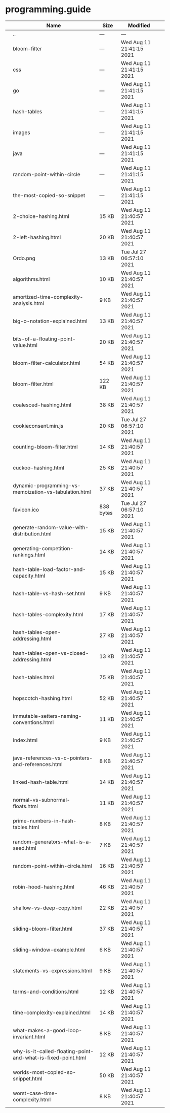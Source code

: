 programming.guide
=================

<table><thead><tr class="header"><th></th><th>Name</th><th>Size</th><th>Modified</th><th></th></tr></thead><tbody><tr class="odd"><td></td><td><span class="goup">..</span></td><td>—</td><td>—</td><td></td></tr><tr class="even"><td></td><td><span class="name">bloom-filter</span></td><td>—</td><td>Wed Aug 11 21:41:15 2021</td><td></td></tr><tr class="odd"><td></td><td><span class="name">css</span></td><td>—</td><td>Wed Aug 11 21:41:15 2021</td><td></td></tr><tr class="even"><td></td><td><span class="name">go</span></td><td>—</td><td>Wed Aug 11 21:41:15 2021</td><td></td></tr><tr class="odd"><td></td><td><span class="name">hash-tables</span></td><td>—</td><td>Wed Aug 11 21:41:15 2021</td><td></td></tr><tr class="even"><td></td><td><span class="name">images</span></td><td>—</td><td>Wed Aug 11 21:41:15 2021</td><td></td></tr><tr class="odd"><td></td><td><span class="name">java</span></td><td>—</td><td>Wed Aug 11 21:41:15 2021</td><td></td></tr><tr class="even"><td></td><td><span class="name">random-point-within-circle</span></td><td>—</td><td>Wed Aug 11 21:41:15 2021</td><td></td></tr><tr class="odd"><td></td><td><span class="name">the-most-copied-so-snippet</span></td><td>—</td><td>Wed Aug 11 21:41:15 2021</td><td></td></tr><tr class="even"><td></td><td><span class="name">2-choice-hashing.html</span></td><td>15 KB</td><td>Wed Aug 11 21:40:57 2021</td><td></td></tr><tr class="odd"><td></td><td><span class="name">2-left-hashing.html</span></td><td>20 KB</td><td>Wed Aug 11 21:40:57 2021</td><td></td></tr><tr class="even"><td></td><td><span class="name">Ordo.png</span></td><td>13 KB</td><td>Tue Jul 27 06:57:10 2021</td><td></td></tr><tr class="odd"><td></td><td><span class="name">algorithms.html</span></td><td>10 KB</td><td>Wed Aug 11 21:40:57 2021</td><td></td></tr><tr class="even"><td></td><td><span class="name">amortized-time-complexity-analysis.html</span></td><td>9 KB</td><td>Wed Aug 11 21:40:57 2021</td><td></td></tr><tr class="odd"><td></td><td><span class="name">big-o-notation-explained.html</span></td><td>13 KB</td><td>Wed Aug 11 21:40:57 2021</td><td></td></tr><tr class="even"><td></td><td><span class="name">bits-of-a-floating-point-value.html</span></td><td>20 KB</td><td>Wed Aug 11 21:40:57 2021</td><td></td></tr><tr class="odd"><td></td><td><span class="name">bloom-filter-calculator.html</span></td><td>54 KB</td><td>Wed Aug 11 21:40:57 2021</td><td></td></tr><tr class="even"><td></td><td><span class="name">bloom-filter.html</span></td><td>122 KB</td><td>Wed Aug 11 21:40:57 2021</td><td></td></tr><tr class="odd"><td></td><td><span class="name">coalesced-hashing.html</span></td><td>38 KB</td><td>Wed Aug 11 21:40:57 2021</td><td></td></tr><tr class="even"><td></td><td><span class="name">cookieconsent.min.js</span></td><td>20 KB</td><td>Tue Jul 27 06:57:10 2021</td><td></td></tr><tr class="odd"><td></td><td><span class="name">counting-bloom-filter.html</span></td><td>14 KB</td><td>Wed Aug 11 21:40:57 2021</td><td></td></tr><tr class="even"><td></td><td><span class="name">cuckoo-hashing.html</span></td><td>25 KB</td><td>Wed Aug 11 21:40:57 2021</td><td></td></tr><tr class="odd"><td></td><td><span class="name">dynamic-programming-vs-memoization-vs-tabulation.html</span></td><td>37 KB</td><td>Wed Aug 11 21:40:57 2021</td><td></td></tr><tr class="even"><td></td><td><span class="name">favicon.ico</span></td><td>838 bytes</td><td>Tue Jul 27 06:57:10 2021</td><td></td></tr><tr class="odd"><td></td><td><span class="name">generate-random-value-with-distribution.html</span></td><td>15 KB</td><td>Wed Aug 11 21:40:57 2021</td><td></td></tr><tr class="even"><td></td><td><span class="name">generating-competition-rankings.html</span></td><td>14 KB</td><td>Wed Aug 11 21:40:57 2021</td><td></td></tr><tr class="odd"><td></td><td><span class="name">hash-table-load-factor-and-capacity.html</span></td><td>15 KB</td><td>Wed Aug 11 21:40:57 2021</td><td></td></tr><tr class="even"><td></td><td><span class="name">hash-table-vs-hash-set.html</span></td><td>9 KB</td><td>Wed Aug 11 21:40:57 2021</td><td></td></tr><tr class="odd"><td></td><td><span class="name">hash-tables-complexity.html</span></td><td>17 KB</td><td>Wed Aug 11 21:40:57 2021</td><td></td></tr><tr class="even"><td></td><td><span class="name">hash-tables-open-addressing.html</span></td><td>27 KB</td><td>Wed Aug 11 21:40:57 2021</td><td></td></tr><tr class="odd"><td></td><td><span class="name">hash-tables-open-vs-closed-addressing.html</span></td><td>13 KB</td><td>Wed Aug 11 21:40:57 2021</td><td></td></tr><tr class="even"><td></td><td><span class="name">hash-tables.html</span></td><td>75 KB</td><td>Wed Aug 11 21:40:57 2021</td><td></td></tr><tr class="odd"><td></td><td><span class="name">hopscotch-hashing.html</span></td><td>52 KB</td><td>Wed Aug 11 21:40:57 2021</td><td></td></tr><tr class="even"><td></td><td><span class="name">immutable-setters-naming-conventions.html</span></td><td>11 KB</td><td>Wed Aug 11 21:40:57 2021</td><td></td></tr><tr class="odd"><td></td><td><span class="name">index.html</span></td><td>9 KB</td><td>Wed Aug 11 21:40:57 2021</td><td></td></tr><tr class="even"><td></td><td><span class="name">java-references-vs-c-pointers-and-references.html</span></td><td>8 KB</td><td>Wed Aug 11 21:40:57 2021</td><td></td></tr><tr class="odd"><td></td><td><span class="name">linked-hash-table.html</span></td><td>14 KB</td><td>Wed Aug 11 21:40:57 2021</td><td></td></tr><tr class="even"><td></td><td><span class="name">normal-vs-subnormal-floats.html</span></td><td>11 KB</td><td>Wed Aug 11 21:40:57 2021</td><td></td></tr><tr class="odd"><td></td><td><span class="name">prime-numbers-in-hash-tables.html</span></td><td>8 KB</td><td>Wed Aug 11 21:40:57 2021</td><td></td></tr><tr class="even"><td></td><td><span class="name">random-generators-what-is-a-seed.html</span></td><td>7 KB</td><td>Wed Aug 11 21:40:57 2021</td><td></td></tr><tr class="odd"><td></td><td><span class="name">random-point-within-circle.html</span></td><td>16 KB</td><td>Wed Aug 11 21:40:57 2021</td><td></td></tr><tr class="even"><td></td><td><span class="name">robin-hood-hashing.html</span></td><td>46 KB</td><td>Wed Aug 11 21:40:57 2021</td><td></td></tr><tr class="odd"><td></td><td><span class="name">shallow-vs-deep-copy.html</span></td><td>22 KB</td><td>Wed Aug 11 21:40:57 2021</td><td></td></tr><tr class="even"><td></td><td><span class="name">sliding-bloom-filter.html</span></td><td>37 KB</td><td>Wed Aug 11 21:40:57 2021</td><td></td></tr><tr class="odd"><td></td><td><span class="name">sliding-window-example.html</span></td><td>6 KB</td><td>Wed Aug 11 21:40:57 2021</td><td></td></tr><tr class="even"><td></td><td><span class="name">statements-vs-expressions.html</span></td><td>9 KB</td><td>Wed Aug 11 21:40:57 2021</td><td></td></tr><tr class="odd"><td></td><td><span class="name">terms-and-conditions.html</span></td><td>12 KB</td><td>Wed Aug 11 21:40:57 2021</td><td></td></tr><tr class="even"><td></td><td><span class="name">time-complexity-explained.html</span></td><td>14 KB</td><td>Wed Aug 11 21:40:57 2021</td><td></td></tr><tr class="odd"><td></td><td><span class="name">what-makes-a-good-loop-invariant.html</span></td><td>8 KB</td><td>Wed Aug 11 21:40:57 2021</td><td></td></tr><tr class="even"><td></td><td><span class="name">why-is-it-called-floating-point-and-what-is-fixed-point.html</span></td><td>12 KB</td><td>Wed Aug 11 21:40:57 2021</td><td></td></tr><tr class="odd"><td></td><td><span class="name">worlds-most-copied-so-snippet.html</span></td><td>50 KB</td><td>Wed Aug 11 21:40:57 2021</td><td></td></tr><tr class="even"><td></td><td><span class="name">worst-case-time-complexity.html</span></td><td>8 KB</td><td>Wed Aug 11 21:40:57 2021</td><td></td></tr></tbody></table>
